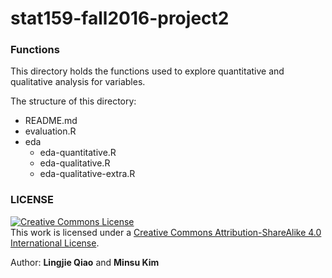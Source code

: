 # stat159-fall2016-project2


### Functions

This directory holds the functions used to explore quantitative and qualitative analysis for variables.

The structure of this directory:
* README.md
* evaluation.R
* eda
	* eda-quantitative.R
	* eda-qualitative.R
	* eda-qualitative-extra.R


### LICENSE

<a rel="license" href="http://creativecommons.org/licenses/by-sa/4.0/"><img alt="Creative Commons License" style="border-width:0" src="https://i.creativecommons.org/l/by-sa/4.0/88x31.png" /></a><br />This work is licensed under a <a rel="license" href="http://creativecommons.org/licenses/by-sa/4.0/">Creative Commons Attribution-ShareAlike 4.0 International License</a>.


Author: **Lingjie Qiao** and **Minsu Kim**